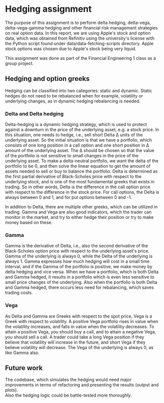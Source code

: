 # Hedging assignment
The purpose of this assignment is to perform delta hedging, delta-vega, delta-vega-gamma hedging and other financial risk management strategies on real option data. In this report, we are using Apple's stock and option data, which was obtained from Refinitiv using the university's license with the Python script found under data/data-fetching-scripts directory.  Apple stock options was chosen due to Apple's stock being very liquid.  

This assignment was done as part of the Financial Engineering 1 class as a group project.  

## Hedging and option greeks  

Hedging can be classified into two categories: static and dynamic. Static hedges do not need to be rebalanced when for example, volatility or underlying changes, as in dynamic hedging rebalancing is needed.  

### Delta and Delta hedging  

Delta-hedging is a dynamic hedging strategy, which is used to protect against a downturn in the price of the underlying asset, e.g. a stock price. In this situation, one needs to hedge, i.e., sell short Delta ∆ units of the underlying asset. So the initial situation is that we have a portfolio, which consists of one long position in a call option and one short position in ∆ amount of the underlying asset. The ∆ should be chosen so that the value of the portfolio is not sensitive to small changes in the price of the underlying asset. To make a delta-neutral portfolio, we want the delta of the portfolio to be 0, and then solve the linear equation to get the amount of assets needed to sell or buy to balance the portfolio. Delta is determined as the first partial derivative of Black-Scholes price with respect to the underlying stock, and is one of the most fundamental greeks that exists in trading. So in other words, Delta is the difference in the call option price with respect to the difference in the stock price. For call options, the Delta is always between 0 and 1, and for put options between 0 and -1.  

In addition to Delta, there are multiple other greeks, which can be utilized in trading. Gamma and Vega are also good indicators, which the trader can monitor in the market, and try to either hedge their position or try to make money based on these.  

### Gamma  
Gamma is the derivative of Delta, i.e., also the second derivative of the Black-Scholes option price with respect to the underlying asset's price. Gamma of the underlying is always 0, while the Delta of the underlying is always 1. Gamma expresses how much hedging will cost in a small time interval, and if the Gamma of the portfolio is positive, we make money by delta hedging and vice versa. When we have a portfolio, which is both Delta and Gamma hedged, it results in a portfolio which is even less sensitive to small price changes of the underlying. Also when the portfolio is both Delta and Gamma hedged, there occurs less need for rebalancing, which saves trading costs.  

### Vega  
As Delta and Gamma are Greeks with respect to the spot price, Vega is a Greek with respect to volatility. A positive Vega portfolio rises in value when the volatility increases, and falls in value when the volatility decreases. To attain a positive Vega, you should buy a call, and to attain a negative Vega, you should sell a call. A trader could take a long Vega position if they believe that volatility will increase in the future, and short Vega if they believe volatility will decrease. The Vega of the underlying is always 0, as like Gamma also.  

## Future work  
The codebase, which simulates the hedging would need major improvements in terms of refactoring and presenting the results (output and plots).  
Also the hedging logic could be battle-tested more thoroughly.  